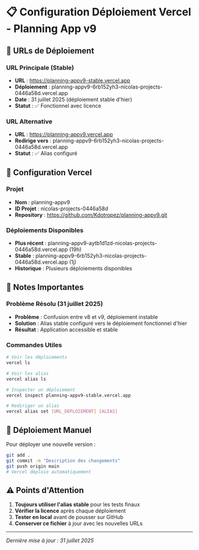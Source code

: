 # 📋 Configuration Déploiement Vercel - Planning App v9

## 🎯 URLs de Déploiement

### URL Principale (Stable)
- **URL** : https://planning-appv9-stable.vercel.app
- **Déploiement** : planning-appv9-6rb152yh3-nicolas-projects-0446a58d.vercel.app
- **Date** : 31 juillet 2025 (déploiement stable d'hier)
- **Statut** : ✅ Fonctionnel avec licence

### URL Alternative
- **URL** : https://planning-appv9.vercel.app
- **Redirige vers** : planning-appv9-6rb152yh3-nicolas-projects-0446a58d.vercel.app
- **Statut** : ✅ Alias configuré

## 🔧 Configuration Vercel

### Projet
- **Nom** : planning-appv9
- **ID Projet** : nicolas-projects-0446a58d
- **Repository** : https://github.com/Kdotropez/planning-appv9.git

### Déploiements Disponibles
- **Plus récent** : planning-appv9-aytb1d1zd-nicolas-projects-0446a58d.vercel.app (19h)
- **Stable** : planning-appv9-6rb152yh3-nicolas-projects-0446a58d.vercel.app (1j)
- **Historique** : Plusieurs déploiements disponibles

## 📝 Notes Importantes

### Problème Résolu (31 juillet 2025)
- **Problème** : Confusion entre v8 et v9, déploiement instable
- **Solution** : Alias stable configuré vers le déploiement fonctionnel d'hier
- **Résultat** : Application accessible et stable

### Commandes Utiles
```bash
# Voir les déploiements
vercel ls

# Voir les alias
vercel alias ls

# Inspecter un déploiement
vercel inspect planning-appv9-stable.vercel.app

# Rediriger un alias
vercel alias set [URL_DEPLOIEMENT] [ALIAS]
```

## 🚀 Déploiement Manuel

Pour déployer une nouvelle version :
```bash
git add .
git commit -m "Description des changements"
git push origin main
# Vercel déploie automatiquement
```

## ⚠️ Points d'Attention

1. **Toujours utiliser l'alias stable** pour les tests finaux
2. **Vérifier la licence** après chaque déploiement
3. **Tester en local** avant de pousser sur GitHub
4. **Conserver ce fichier** à jour avec les nouvelles URLs

---
*Dernière mise à jour : 31 juillet 2025* 